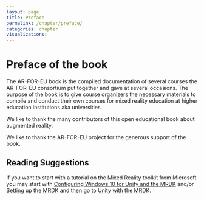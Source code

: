 ```yaml
---
layout: page
title: Preface
permalink: /chapter/preface/
categories: chapter
visualizations:
---
```


# Preface of the book

The AR-FOR-EU book is the compiled documentation of several courses the AR-FOR-EU consortium put together and gave at
several occasions. The purpose of the book is to give course organizers the necessary materials to compile and conduct their own courses
for mixed reality education at higher education institutions aka universities.

We like to thank the many contributors of this open educational book about augmented reality.

We like to thank the AR-FOR-EU project for the generous support of the book.

## Reading Suggestions

If you want to start with a tutorial on the Mixed Reality toolkit from Microsoft you may start with 
[Configuring Windows 10 for Unity and the MRDK](/ar-for-eu-book/chapter/holotoolkit/) and/or [Setting up the MRDK](/ar-for-eu-book/chapter/arsdk/)
and then go to [Unity with the MRDK](/ar-for-eu-book/chapter/engines/).

